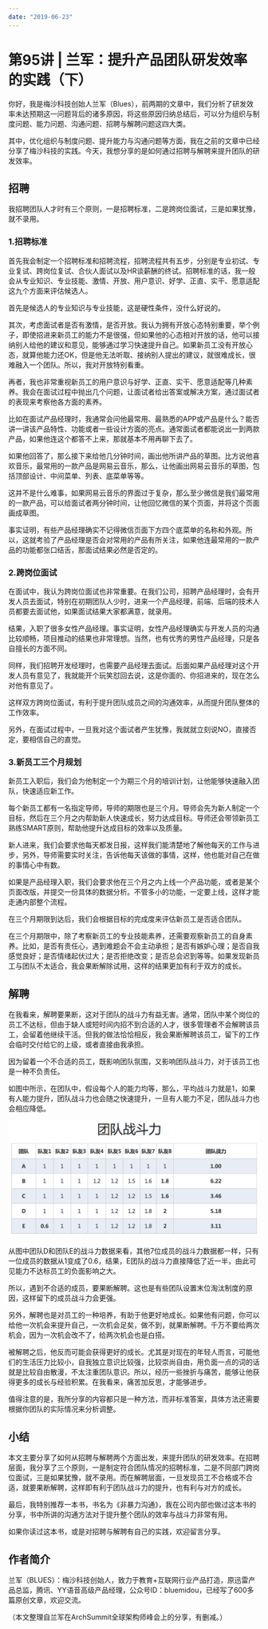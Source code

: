 ```yaml
---
date: "2019-06-23"
---  
```

      
# 第95讲 | 兰军：提升产品团队研发效率的实践（下）
你好，我是梅沙科技创始人兰军（Blues），前两期的文章中，我们分析了研发效率未达预期这一问题背后的诸多原因，将这些原因归纳总结后，可以分为组织与制度问题、能力问题、沟通问题、招聘与解聘问题这四大类。

其中，优化组织与制度问题、提升能力与沟通问题等方面，我在之前的文章中已经分享了梅沙科技的实践。今天，我想分享的是如何通过招聘与解聘来提升团队的研发效率。

## 招聘

我招聘团队人才时有三个原则，一是招聘标准，二是跨岗位面试，三是如果犹豫，就不录用。

### 1.招聘标准

首先我会制定一个招聘标准和招聘流程，招聘流程共有五步，分别是专业初试、专业复试、跨岗位复试、合伙人面试以及HR谈薪酬的终试。招聘标准的话，我一般会从专业知识、专业技能、激情、开放、用户意识、好学、正直、实干、愿意适配这九个方面来评估候选人。

首先是候选人的专业知识与专业技能，这是硬性条件，没什么好说的。

其次，考虑面试者是否有激情，是否开放。我认为拥有开放心态特别重要，举个例子，即使招进来新员工的能力不是很强，但如果他的心态相对开放的话，他可以接纳别人给他的建议和意见，能够通过学习快速提升自己。如果新员工没有开放心态，就算他能力还OK，但是他无法听取、接纳别人提出的建议，就很难成长，很难融入一个团队。所以，我对开放特别看重。

<!-- [[[read_end]]] -->

再者，我也非常重视新员工的用户意识与好学、正直、实干、愿意适配等几种素养。我会在面试过程中抛出几个问题，让面试者给出答案或解决方案，通过面试者的表现来考察他各方面的素养。

比如在面试产品经理时，我通常会问他最常用、最熟悉的APP或产品是什么？能否讲一讲该产品特性、功能或者一些设计方面的亮点。通常面试者都能说出一到两款产品，如果他连这个都答不上来，那就基本不用再聊下去了。

如果他回答了，那么接下来给他几分钟时间，画出他所讲产品的草图。比方说他喜欢音乐，最常用的一款产品是网易云音乐，那么，让他画出网易云音乐的草图，包括顶部设计、中间菜单、列表、底菜单等等。

这并不是什么难事，如果网易云音乐的界面过于复杂，那么至少微信是我们最常用的一款产品，可以给面试者两分钟时间，让他回忆微信的某个页面，并将这个页面画成草图。

事实证明，有些产品经理确实不记得微信页面下方四个底菜单的名称和外观。所以，这就考验了产品经理是否会对常用的产品有所关注，如果他连最常用的一款产品的功能都张口结舌，那面试结果必然是否定的。

### 2.跨岗位面试

在面试中，我认为跨岗位面试也非常重要。在我们公司，招聘产品经理时，会有开发人员去面试，特别在初期团队人少时，进来一个产品经理，前端、后端的技术人员都要去面试他，如果面试结果大家都满意，就录用。

结果，入职了很多女性产品经理。事实证明，女性产品经理确实与开发人员的沟通比较顺畅，项目推动的结果也非常理想。当然，也有优秀的男性产品经理，只是各自擅长的方面不同。

同样，我们招聘开发经理时，也需要产品经理去面试。后面如果产品经理对这个开发人员有意见了，我就能开个玩笑怼回去说，这是你面的、你招进来的，现在怎么对他有意见了。

这样双方跨岗位面试，有利于提升团队成员之间的沟通效率，从而提升团队整体的工作效率。

另外，在面试过程中，一旦我对这个面试者产生犹豫，我就就立刻说NO，直接否定，要相信自己的直觉。

### 3.新员工三个月规划

新员工入职后，我们会为他制定一个为期三个月的培训计划，让他能够快速融入团队，快速适应新工作。

每个新员工都有一名指定导师，导师的期限也是三个月。导师会先为新人制定一个目标，然后在三个月之内帮助新人快速成长，努力达成目标。导师还会带领新员工熟练SMART原则，帮助他提升达成目标的效率以及质量。

新人进来，我们会要求他每天都发日报，这样我们能清楚地了解他每天的工作与进步，另外，导师需要实时关注，告诉他每天该做的事情，这样，他也能对自己在做的事情心中有数。

如果是产品经理入职，我们会要求他在三个月之内上线一个产品功能，或者是某个页面改版，并提交一份具体的数据分析。不管多小的功能，一定要上线，这样才能走通内部整个流程。

在三个月期限到达后，我们会根据目标的完成度来评估新员工是否适合团队。

在三个月期限中，除了考察新员工的专业技能素养，还需要观察新员工的自身素养。比如，是否有责任心，遇到难题会不会主动承担；是否有嫉妒心理；是否自我感觉良好；是否情绪起伏过大；是否拒绝改变；是否总会迟到等等。如果发现新员工与团队不太适合，我会果断解除试用，这样的结果更加有利于双方的成长。

## 解聘

在我看来，解聘要果断，这对于团队的战斗力有益无害。通常，团队中某个岗位的员工不达标，但由于缺人或短时间内招不到合适的人才，很多管理者不会解聘该员工，会留着他继续干活。但我的做法恰恰相反，我会果断解聘该员工，留下的工作会临时交付给它的上级，或者直接由我承担。

因为留着一个不合适的员工，既影响团队氛围，又影响团队战斗力，对于该员工也是一种不负责任。

如图中所示，在团队中，假设每个人的能力均等，那么，平均战斗力就是1，如果有人能力提升，团队战斗力也会随之快速提升，一旦有人能力不足，团队战斗力也会相应降低。

![](./httpsstatic001geekbangorgresourceimage6d416d5523f4bae737be08aa92bc89e4fe41.png)

从图中团队D和团队E的战斗力数据来看，其他7位成员的战斗力数据都一样，只有一位成员的数据从1变成了0.6，结果，E团队的战斗力直接降低了近一半，由此可见能力不达标员工的负面影响之大。

所以，遇到不合适的成员，要果断解聘。这也是有些团队设置末位淘汰制度的原因，这样留下的成员战斗力会更强。

另外，解聘也是对员工的一种培养，有助于他更好地成长。如果他有问题，你可以给他一次机会来提升自己，一次机会足矣，做不到，就果断解聘。千万不要给两次机会，因为一次机会改不了，给两次机会也是白搭。

被解聘之后，他反而可能会获得更好的成长。尤其是对现在的年轻人而言，可能他们的生活压力比较小，自我独立意识比较强，比较崇尚自由，用负面一点的词的话就是比较自由散漫，不太注重团队意识。所以，经历一些挫折与痛苦，能够让他获得更多的成长与经验积累。在我看来，痛苦加反思，才能够进步。

值得注意的是，我所分享的内容都只是一种方法，而非标准答案，具体方法还需要根据你团队的实际情况来分析调整。

## 小结

本文主要分享了如何从招聘与解聘两个方面出发，来提升团队的研发效率。在招聘层面，我分享了三个原则，一是制定符合团队情况的招聘标准，二是不同部门跨岗位面试，三是如果犹豫，就不录用。而在解聘层面，一旦发现员工不合格或不合适，就要果断解聘，这样即有利于团队战斗力的提升，也有利与对方的成长。

最后，我特别推荐一本书，书名为《非暴力沟通》，我在公司内部也做过这本书的分享，书中所讲的沟通方法对于提升整个团队的效率与战斗力非常有用。

如果你读过这本书，或是对招聘与解聘有自己的实践，欢迎留言分享。

## 作者简介

兰军（BLUES）：梅沙科技创始人，致力于教育+互联网行业产品打造，原迅雷产品总监，腾讯、YY语音高级产品经理，公众号ID：bluemidou，已经写了600多篇原创文章，欢迎交流。

（本文整理自兰军在ArchSummit全球架构师峰会上的分享，有删减。）